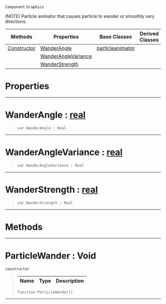 `Component` `Graphics`



(NOTE) Particle animator that causes particle to wander or smoothly vary directions.

|Methods|Properties|Base Classes|Derived Classes|
|---|---|---|---|
|[ Constructor](https://github.com/ZilchEngine/ZilchDocs/blob/master/code_reference/class_reference/particlewander.markdown#particlewander-void)|[ WanderAngle](https://github.com/ZilchEngine/ZilchDocs/blob/master/code_reference/class_reference/particlewander.markdown#wanderangle-zilch-engine)|[particleanimator](https://github.com/ZilchEngine/ZilchDocs/blob/master/code_reference/class_reference/particleanimator.markdown)| |
| |[ WanderAngleVariance](https://github.com/ZilchEngine/ZilchDocs/blob/master/code_reference/class_reference/particlewander.markdown#wanderanglevariance-zero)| | |
| |[ WanderStrength](https://github.com/ZilchEngine/ZilchDocs/blob/master/code_reference/class_reference/particlewander.markdown#wanderstrength-zilch-engi)| | |


 #  Properties


---  
 #  WanderAngle : [real](https://github.com/ZilchEngine/ZilchDocs/blob/master/code_reference/nada_base_types/real.markdown)

> 
> ``` lang=cpp, name=Nada
> var WanderAngle : Real


---  
 #  WanderAngleVariance : [real](https://github.com/ZilchEngine/ZilchDocs/blob/master/code_reference/nada_base_types/real.markdown)

> 
> ``` lang=cpp, name=Nada
> var WanderAngleVariance : Real


---  
 #  WanderStrength : [real](https://github.com/ZilchEngine/ZilchDocs/blob/master/code_reference/nada_base_types/real.markdown)

> 
> ``` lang=cpp, name=Nada
> var WanderStrength : Real


---  
 #  Methods


---  
 #  ParticleWander : Void

 `constructor`

> 
> |Name|Type|Description|
> |---|---|---|
> ``` lang=cpp, name=Nada
> function ParticleWander()
> ``` 


---  
 

 